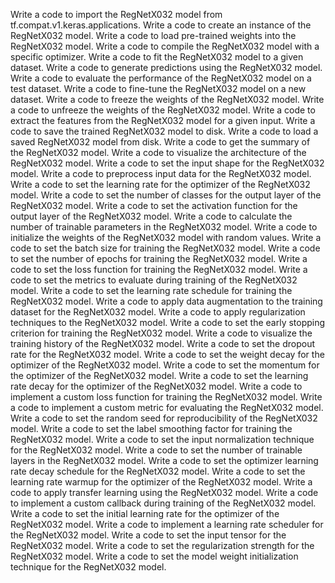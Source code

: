 Write a code to import the RegNetX032 model from tf.compat.v1.keras.applications.
Write a code to create an instance of the RegNetX032 model.
Write a code to load pre-trained weights into the RegNetX032 model.
Write a code to compile the RegNetX032 model with a specific optimizer.
Write a code to fit the RegNetX032 model to a given dataset.
Write a code to generate predictions using the RegNetX032 model.
Write a code to evaluate the performance of the RegNetX032 model on a test dataset.
Write a code to fine-tune the RegNetX032 model on a new dataset.
Write a code to freeze the weights of the RegNetX032 model.
Write a code to unfreeze the weights of the RegNetX032 model.
Write a code to extract the features from the RegNetX032 model for a given input.
Write a code to save the trained RegNetX032 model to disk.
Write a code to load a saved RegNetX032 model from disk.
Write a code to get the summary of the RegNetX032 model.
Write a code to visualize the architecture of the RegNetX032 model.
Write a code to set the input shape for the RegNetX032 model.
Write a code to preprocess input data for the RegNetX032 model.
Write a code to set the learning rate for the optimizer of the RegNetX032 model.
Write a code to set the number of classes for the output layer of the RegNetX032 model.
Write a code to set the activation function for the output layer of the RegNetX032 model.
Write a code to calculate the number of trainable parameters in the RegNetX032 model.
Write a code to initialize the weights of the RegNetX032 model with random values.
Write a code to set the batch size for training the RegNetX032 model.
Write a code to set the number of epochs for training the RegNetX032 model.
Write a code to set the loss function for training the RegNetX032 model.
Write a code to set the metrics to evaluate during training of the RegNetX032 model.
Write a code to set the learning rate schedule for training the RegNetX032 model.
Write a code to apply data augmentation to the training dataset for the RegNetX032 model.
Write a code to apply regularization techniques to the RegNetX032 model.
Write a code to set the early stopping criterion for training the RegNetX032 model.
Write a code to visualize the training history of the RegNetX032 model.
Write a code to set the dropout rate for the RegNetX032 model.
Write a code to set the weight decay for the optimizer of the RegNetX032 model.
Write a code to set the momentum for the optimizer of the RegNetX032 model.
Write a code to set the learning rate decay for the optimizer of the RegNetX032 model.
Write a code to implement a custom loss function for training the RegNetX032 model.
Write a code to implement a custom metric for evaluating the RegNetX032 model.
Write a code to set the random seed for reproducibility of the RegNetX032 model.
Write a code to set the label smoothing factor for training the RegNetX032 model.
Write a code to set the input normalization technique for the RegNetX032 model.
Write a code to set the number of trainable layers in the RegNetX032 model.
Write a code to set the optimizer learning rate decay schedule for the RegNetX032 model.
Write a code to set the learning rate warmup for the optimizer of the RegNetX032 model.
Write a code to apply transfer learning using the RegNetX032 model.
Write a code to implement a custom callback during training of the RegNetX032 model.
Write a code to set the initial learning rate for the optimizer of the RegNetX032 model.
Write a code to implement a learning rate scheduler for the RegNetX032 model.
Write a code to set the input tensor for the RegNetX032 model.
Write a code to set the regularization strength for the RegNetX032 model.
Write a code to set the model weight initialization technique for the RegNetX032 model.